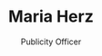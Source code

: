 ---
title: Maria Herz
subtitle: Publicity Officer
description: Since we want everyone to come to IVFDF 2019, we have doubled up on the number of publicity officers with Maria. She has played the recorder and the flute since she was 7 and 10, respectively, and joined New Scotland and EdinBal when she moved to Scotland. She attended IVFDF first in 2015 and was part of the EUNSCDS committee first as steward, organising transport to and from dances and other events, and then as the president (2015-2017) making sure the society flourished.
reference: Give her coffee and she will give you almost anything you ask for. 
thumbnail: maria.jpg
img: maria.jpg
order: 6
---